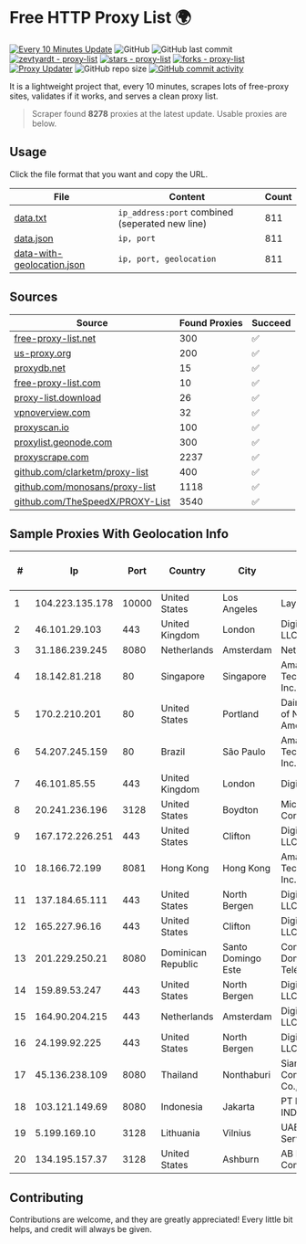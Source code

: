 
# Free HTTP Proxy List 🌍

[![Every 10 Minutes Update](https://github.com/mertguvencli/http-proxy-list/actions/workflows/main.yml/badge.svg?branch=main)](https://github.com/mertguvencli/http-proxy-list/actions/workflows/main.yml)
![GitHub](https://img.shields.io/github/license/mertguvencli/http-proxy-list)
![GitHub last commit](https://img.shields.io/github/last-commit/mertguvencli/http-proxy-list)
[![zevtyardt - proxy-list](https://img.shields.io/static/v1?label=zevtyardt&message=proxy-list&color=blue&logo=github)](https://github.com/zevtyardt/proxy-list "Go to GitHub repo")
[![stars - proxy-list](https://img.shields.io/github/stars/zevtyardt/proxy-list?style=social)](https://github.com/zevtyardt/proxy-list)
[![forks - proxy-list](https://img.shields.io/github/forks/zevtyardt/proxy-list?style=social)](https://github.com/zevtyardt/proxy-list)
[![Proxy Updater](https://github.com/zevtyardt/proxy-list/workflows/Proxy%20Updater/badge.svg)](https://github.com/zevtyardt/proxy-list/actions?query=workflow:"Proxy+Updater")
![GitHub repo size](https://img.shields.io/github/repo-size/zevtyardt/proxy-list)
[![GitHub commit activity](https://img.shields.io/github/commit-activity/m/zevtyardt/proxy-list?logo=commits)](https://github.com/zevtyardt/proxy-list/commits/main)

It is a lightweight project that, every 10 minutes, scrapes lots of free-proxy sites, validates if it works, and serves a clean proxy list.

> Scraper found **8278** proxies at the latest update. Usable proxies are below.

## Usage

Click the file format that you want and copy the URL.

|File|Content|Count|
|----|-------|-----|
|[data.txt](https://raw.githubusercontent.com/mertguvencli/http-proxy-list/main/proxy-list/data.txt)|`ip_address:port` combined (seperated new line)|811|
|[data.json](https://raw.githubusercontent.com/mertguvencli/http-proxy-list/main/proxy-list/data.json)|`ip, port`|811|
|[data-with-geolocation.json](https://raw.githubusercontent.com/mertguvencli/http-proxy-list/main/proxy-list/data-with-geolocation.json)|`ip, port, geolocation`|811|

## Sources

|Source|Found Proxies|Succeed|
|------|-------------|-------|
|[free-proxy-list.net](https://free-proxy-list.net)|300|✅|
|[us-proxy.org](https://www.us-proxy.org)|200|✅|
|[proxydb.net](http://proxydb.net)|15|✅|
|[free-proxy-list.com](https://free-proxy-list.com/?page=&port=&type%5B%5D=http&type%5B%5D=https&up_time=0&search=Search)|10|✅|
|[proxy-list.download](https://www.proxy-list.download/HTTP)|26|✅|
|[vpnoverview.com](https://vpnoverview.com/privacy/anonymous-browsing/free-proxy-servers)|32|✅|
|[proxyscan.io](https://www.proxyscan.io)|100|✅|
|[proxylist.geonode.com](https://proxylist.geonode.com/api/proxy-list?limit=300&page=1&sort_by=lastChecked&sort_type=desc&protocols=http,https)|300|✅|
|[proxyscrape.com](https://api.proxyscrape.com/v2/?request=displayproxies&protocol=http&timeout=10000&country=all&ssl=all&anonymity=all)|2237|✅|
|[github.com/clarketm/proxy-list](https://raw.githubusercontent.com/clarketm/proxy-list/master/proxy-list-raw.txt)|400|✅|
|[github.com/monosans/proxy-list](https://raw.githubusercontent.com/monosans/proxy-list/main/proxies/http.txt)|1118|✅|
|[github.com/TheSpeedX/PROXY-List](https://raw.githubusercontent.com/TheSpeedX/PROXY-List/master/http.txt)|3540|✅|


## Sample Proxies With Geolocation Info

|#|Ip|Port|Country|City|Internet Service Provider|
|-|--|----|-------|----|-------------------------|
|1|104.223.135.178|10000|United States|Los Angeles|LayerHost|
|2|46.101.29.103|443|United Kingdom|London|DigitalOcean, LLC|
|3|31.186.239.245|8080|Netherlands|Amsterdam|NetSkope Inc|
|4|18.142.81.218|80|Singapore|Singapore|Amazon Technologies Inc.|
|5|170.2.210.201|80|United States|Portland|Daimler Trucks of North America LLC|
|6|54.207.245.159|80|Brazil|São Paulo|Amazon Technologies Inc.|
|7|46.101.85.55|443|United Kingdom|London|DigitalOcean|
|8|20.241.236.196|3128|United States|Boydton|Microsoft Corporation|
|9|167.172.226.251|443|United States|Clifton|DigitalOcean, LLC|
|10|18.166.72.199|8081|Hong Kong|Hong Kong|Amazon Technologies Inc.|
|11|137.184.65.111|443|United States|North Bergen|DigitalOcean, LLC|
|12|165.227.96.16|443|United States|Clifton|DigitalOcean, LLC|
|13|201.229.250.21|8080|Dominican Republic|Santo Domingo Este|Compañía Dominicana de Teléfonos S. A.|
|14|159.89.53.247|443|United States|North Bergen|DigitalOcean, LLC|
|15|164.90.204.215|443|Netherlands|Amsterdam|DigitalOcean, LLC|
|16|24.199.92.225|443|United States|North Bergen|DigitalOcean, LLC|
|17|45.136.238.109|8080|Thailand|Nonthaburi|Siamdata Communication Co., ltd.|
|18|103.121.149.69|8080|Indonesia|Jakarta|PT EMERIO INDONESIA|
|19|5.199.169.10|3128|Lithuania|Vilnius|UAB Cherry Servers|
|20|134.195.157.37|3128|United States|Ashburn|AB E-Commerce|



## Contributing

Contributions are welcome, and they are greatly appreciated! Every
little bit helps, and credit will always be given.

